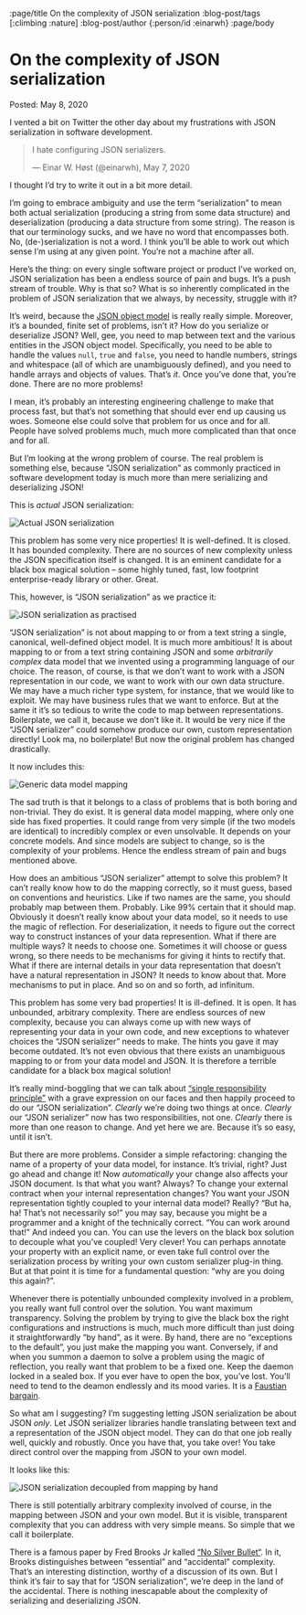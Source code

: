 :page/title On the complexity of JSON serialization
:blog-post/tags [:climbing :nature]
:blog-post/author {:person/id :einarwh}
:page/body

# On the complexity of JSON serialization

Posted: May 8, 2020

I vented a bit on Twitter the other day about my frustrations with JSON serialization in software development.

> I hate configuring JSON serializers.
>
> — Einar W. Høst (@einarwh), May 7, 2020

I thought I’d try to write it out in a bit more detail.

I’m going to embrace ambiguity and use the term “serialization” to mean both actual serialization (producing a string from some data structure) and deserialization (producing a data structure from some string). The reason is that our terminology sucks, and we have no word that encompasses both. No, (de-)serialization is not a word. I think you’ll be able to work out which sense I’m using at any given point. You’re not a machine after all.

Here’s the thing: on every single software project or product I’ve worked on, JSON serialization has been a endless source of pain and bugs. It’s a push stream of trouble. Why is that so? What is so inherently complicated in the problem of JSON serialization that we always, by necessity, struggle with it?

It’s weird, because the [JSON object model](https://www.json.org/json-en.html) is really really simple. Moreover, it’s a bounded, finite set of problems, isn’t it? How do you serialize or deserialize JSON? Well, gee, you need to map between text and the various entities in the JSON object model. Specifically, you need to be able to handle the values `null`, `true` and `false`, you need to handle numbers, strings and whitespace (all of which are unambiguously defined), and you need to handle arrays and objects of values. That’s _it_. Once you’ve done that, you’re done. There are no more problems!

I mean, it’s probably an interesting engineering challenge to make that process fast, but that’s not something that should ever end up causing us woes. Someone else could solve that problem for us once and for all. People have solved problems much, much more complicated than that once and for all.

But I’m looking at the wrong problem of course. The real problem is something else, because “JSON serialization” as commonly practiced in software development today is much more than mere serializing and deserializing JSON!

This is _actual_ JSON serialization:

![Actual JSON serialization](/images/json-serialization.png)

This problem has some very nice properties! It is well-defined. It is closed. It has bounded complexity. There are no sources of new complexity unless the JSON specification itself is changed. It is an eminent candidate for a black box magical solution – some highly tuned, fast, low footprint enterprise-ready library or other. Great.

This, however, is “JSON serialization” as we practice it:

![JSON serialization as practised](/images/json-serialization-in-air-quotes.png)

“JSON serialization” is not about mapping to or from a text string a single, canonical, well-defined object model. It is much more ambitious! It is about mapping to or from a text string containing JSON and some _arbitrarily complex_ data model that we invented using a programming language of our choice. The reason, of course, is that we don’t want to work with a JSON representation in our code, we want to work with our own data structure. We may have a much richer type system, for instance, that we would like to exploit. We may have business rules that we want to enforce. But at the same it it’s so tedious to write the code to map between representations. Boilerplate, we call it, because we don’t like it. It would be very nice if the “JSON serializer” could somehow produce our own, custom representation directly! Look ma, no boilerplate! But now the original problem has changed drastically.

It now includes this:

![Generic data model mapping](/images/data-model-mapping.png)

The sad truth is that it belongs to a class of problems that is both boring and non-trivial. They do exist. It is general data model mapping, where only one side has fixed properties. It could range from very simple (if the two models are identical) to incredibly complex or even unsolvable. It depends on your concrete models. And since models are subject to change, so is the complexity of your problems. Hence the endless stream of pain and bugs mentioned above.

How does an ambitious “JSON serializer” attempt to solve this problem? It can’t really know how to do the mapping correctly, so it must guess, based on conventions and heuristics. Like if two names are the same, you should probably map between them. Probably. Like 99% certain that it should map. Obviously it doesn’t really know about your data model, so it needs to use the magic of reflection. For deserialization, it needs to figure out the correct way to construct instances of your data represention. What if there are multiple ways? It needs to choose one. Sometimes it will choose or guess wrong, so there needs to be mechanisms for giving it hints to rectify that. What if there are internal details in your data representation that doesn’t have a natural representation in JSON? It needs to know about that. More mechanisms to put in place. And so on and so forth, ad infinitum.

This problem has some very bad properties! It is ill-defined. It is open. It has unbounded, arbitrary complexity. There are endless sources of new complexity, because you can always come up with new ways of representing your data in your own code, and new exceptions to whatever choices the “JSON serializer” needs to make. The hints you gave it may become outdated. It’s not even obvious that there exists an unambiguous mapping to or from your data model and JSON. It is therefore a terrible candidate for a black box magical solution!

It’s really mind-boggling that we can talk about [“single responsibility principle”](https://en.wikipedia.org/wiki/Single-responsibility_principle) with a grave expression on our faces and then happily proceed to do our “JSON serialization”. _Clearly_ we’re doing two things at once. _Clearly_ our “JSON serializer” now has two responsibilities, not one. _Clearly_ there is more than one reason to change. And yet here we are. Because it’s so easy, until it isn’t.

But there are more problems. Consider a simple refactoring: changing the name of a property of your data model, for instance. It’s trivial, right? Just go ahead and change it! Now _automatically_ your change also affects your JSON document. Is that what you want? Always? To change your external contract when your internal representation changes? You want your JSON representation tightly coupled to your internal data model? Really? “But ha, ha! That’s not necessarily so!” you may say, because you might be a programmer and a knight of the technically correct. “You can work around that!” And indeed you can. You can use the levers on the black box solution to decouple what you’ve coupled! Very clever! You can perhaps annotate your property with an explicit name, or even take full control over the serialization process by writing your own custom serializer plug-in thing. But at that point it is time for a fundamental question: “why are you doing this again?”.

Whenever there is potentially unbounded complexity involved in a problem, you really want full control over the solution. You want maximum transparency. Solving the problem by trying to give the black box the right configurations and instructions is much, much more difficult than just doing it straightforwardly “by hand”, as it were. By hand, there are no “exceptions to the default”, you just make the mapping you want. Conversely, if and when you summon a daemon to solve a problem using the magic of reflection, you really want that problem to be a fixed one. Keep the daemon locked in a sealed box. If you ever have to open the box, you’ve lost. You’ll need to tend to the deamon endlessly and its mood varies. It is a [Faustian bargain](https://en.wiktionary.org/wiki/Faustian_bargain).

So what am I suggesting? I’m suggesting letting JSON serialization be about JSON _only_. Let JSON serializer libraries handle translating between text and a representation of the JSON object model. They can do that one job really well, quickly and robustly. Once you have that, you take over! You take direct control over the mapping from JSON to your own model.

It looks like this:

![JSON serialization decoupled from mapping by hand](/images/json-serialization-decoupled-from-mapping.png)

There is still potentially arbitrary complexity involved of course, in the mapping between JSON and your own model. But it is visible, transparent complexity that you can address with very simple means. So simple that we call it boilerplate.

There is a famous paper by Fred Brooks Jr kalled [“No Silver Bullet“](https://en.wikipedia.org/wiki/No_Silver_Bullet). In it, Brooks distinguishes between “essential” and “accidental” complexity. That’s an interesting distinction, worthy of a discussion of its own. But I think it’s fair to say that for “JSON serialization”, we’re deep in the land of the accidental. There is nothing inescapable about the complexity of serializing and deserializing JSON.
